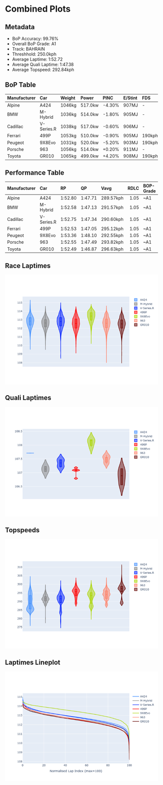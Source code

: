 # Combined Plots

## Metadata

- BoP Accuracy: 99.76%
- Overall BoP Grade: A1
- Track: BAHRAIN
- Threshhold: 250.0kph
- Average Laptime: 1:52.72
- Average Quali Laptime: 1:47.38
- Average Topspeed: 292.84kph

## BoP Table
| Manufacturer   | Car        | Weight   | Power   | PINC   | E/Stint   | FDS    | RDP    | QDP    | TDP    |
|:---------------|:-----------|:---------|:--------|:-------|:----------|:-------|:-------|:-------|:-------|
| Alpine         | A424       | 1046kg   | 517.0kw | -4.30% | 907MJ     | -      | 51.64% | 59.31% | 26.80% |
| BMW            | M-Hybrid   | 1036kg   | 514.0kw | -1.80% | 905MJ     | -      | 52.89% | 56.22% | 33.41% |
| Cadillac       | V-Series.R | 1038kg   | 517.0kw | -0.60% | 906MJ     | -      | 48.63% | 60.80% | 19.01% |
| Ferrari        | 499P       | 1053kg   | 510.0kw | -0.90% | 905MJ     | 190kph | 51.38% | 44.98% | 9.83%  |
| Peugeot        | 9X8Evo     | 1031kg   | 520.0kw | -5.20% | 903MJ     | 190kph | 48.87% | 52.78% | 15.41% |
| Porsche        | 963        | 1056kg   | 514.0kw | +0.20% | 911MJ     | -      | 50.70% | 44.30% | 29.51% |
| Toyota         | GR010      | 1065kg   | 499.0kw | +4.20% | 908MJ     | 190kph | 51.09% | 52.71% | 11.46% |

## Performance Table
| Manufacturer   | Car        | RP      | QP      | Vavg      |   RDLC | BOP-Grade   | Match   |
|:---------------|:-----------|:--------|:--------|:----------|-------:|:------------|:--------|
| Alpine         | A424       | 1:52.80 | 1:47.71 | 289.57kph |   1.05 | ~A1         | 98.99%  |
| BMW            | M-Hybrid   | 1:52.58 | 1:47.13 | 291.57kph |   1.05 | ~A1         | 100.00% |
| Cadillac       | V-Series.R | 1:52.75 | 1:47.34 | 290.60kph |   1.05 | ~A1         | 99.79%  |
| Ferrari        | 499P       | 1:52.53 | 1:47.05 | 295.12kph |   1.05 | ~A1         | 100.00% |
| Peugeot        | 9X8Evo     | 1:53.36 | 1:48.10 | 292.55kph |   1.05 | ~A1         | 99.82%  |
| Porsche        | 963        | 1:52.55 | 1:47.49 | 293.82kph |   1.05 | ~A1         | 99.90%  |
| Toyota         | GR010      | 1:52.49 | 1:46.87 | 296.63kph |   1.05 | ~A1         | 99.79%  |

## Race Laptimes
![Race Laptimes](images/race_violin.png)

## Quali Laptimes
![Quali Laptimes](images/quali_violin.png)

## Topspeeds
![Topspeeds](images/topspeed_violin.png)

## Laptimes Lineplot
![Laptimes Lineplot](images/laptime_line.png)

